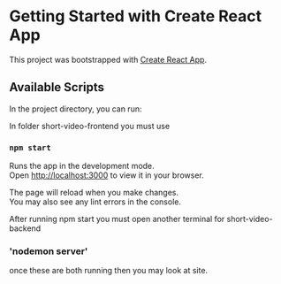 # Getting Started with Create React App

This project was bootstrapped with [Create React App](https://github.com/facebook/create-react-app).

## Available Scripts

In the project directory, you can run:

In folder short-video-frontend you must use
### `npm start`

Runs the app in the development mode.\
Open [http://localhost:3000](http://localhost:3000) to view it in your browser.

The page will reload when you make changes.\
You may also see any lint errors in the console.

After running npm start you must open another terminal for short-video-backend
### 'nodemon server'

once these are both running then you may look at site.